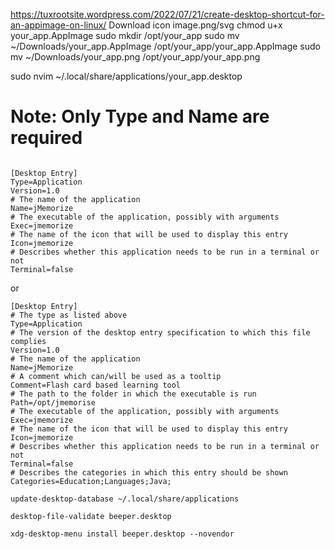 <https://tuxrootsite.wordpress.com/2022/07/21/create-desktop-shortcut-for-an-appimage-on-linux/>
Download icon image.png/svg
chmod u+x your_app.AppImage
sudo mkdir /opt/your_app
sudo mv ~/Downloads/your_app.AppImage /opt/your_app/your_app.AppImage
sudo mv ~/Downloads/your_app.png /opt/your_app/your_app.png

sudo nvim ~/.local/share/applications/your_app.desktop

# Note: Only Type and Name are required

```

[Desktop Entry]
Type=Application
Version=1.0
# The name of the application
Name=jMemorize
# The executable of the application, possibly with arguments
Exec=jmemorize
# The name of the icon that will be used to display this entry
Icon=jmemorize
# Describes whether this application needs to be run in a terminal or not
Terminal=false
```

or

```
[Desktop Entry]
# The type as listed above
Type=Application
# The version of the desktop entry specification to which this file complies
Version=1.0
# The name of the application
Name=jMemorize
# A comment which can/will be used as a tooltip
Comment=Flash card based learning tool
# The path to the folder in which the executable is run
Path=/opt/jmemorise
# The executable of the application, possibly with arguments
Exec=jmemorize
# The name of the icon that will be used to display this entry
Icon=jmemorize
# Describes whether this application needs to be run in a terminal or not
Terminal=false
# Describes the categories in which this entry should be shown
Categories=Education;Languages;Java;
```

```
update-desktop-database ~/.local/share/applications
```

```
desktop-file-validate beeper.desktop
```

```
xdg-desktop-menu install beeper.desktop --novendor
```
